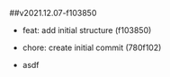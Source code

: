##v2021.12.07-f103850

* feat: add initial structure (f103850)
* chore: create initial commit (780f102)

* asdf